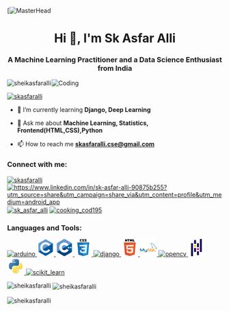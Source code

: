 [![MasterHead](https://camo.githubusercontent.com/4106f1590085e94eb49de744c8ae15e5b4788b9d0fac39a2b33848ea720a6695/68747470733a2f2f69302e77702e636f6d2f6164697479612d6268617474616368617279612e6e65742f77702d636f6e74656e742f75706c6f6164732f323032312f30392f4433535f646179372e6769663f6669743d3736372532433335362673736c3d31)
<h1 align="center">Hi 👋, I'm Sk Asfar Alli</h1>
<h3 align="center">A Machine Learning Practitioner and a Data Science Enthusiast from India</h3>
<img align="right" alt="Coding" width="400" src="https://miro.medium.com/v2/resize:fit:1400/1*LEH5tUEQReWe8Iu-UEV3Pg.gif">

<p align="left"> <img src="https://komarev.com/ghpvc/?username=sheikasfaralli&label=Profile%20views&color=0e75b6&style=flat" alt="sheikasfaralli" /> </p>

<p align="left"> <a href="https://twitter.com/skasfaralli" target="blank"><img src="https://img.shields.io/twitter/follow/skasfaralli?logo=twitter&style=for-the-badge" alt="skasfaralli" /></a> </p>

- 🌱 I’m currently learning **Django, Deep Learning**

- 💬 Ask me about **Machine Learning, Statistics, Frontend(HTML,CSS),Python**

- 📫 How to reach me **skasfaralli.cse@gmail.com**

<h3 align="left">Connect with me:</h3>
<p align="left">
<a href="https://twitter.com/skasfaralli" target="blank"><img align="center" src="https://raw.githubusercontent.com/rahuldkjain/github-profile-readme-generator/master/src/images/icons/Social/twitter.svg" alt="skasfaralli" height="30" width="40" /></a>
<a href="https://linkedin.com/in/https://www.linkedin.com/in/sk-asfar-alli-90875b255?utm_source=share&utm_campaign=share_via&utm_content=profile&utm_medium=android_app" target="blank"><img align="center" src="https://raw.githubusercontent.com/rahuldkjain/github-profile-readme-generator/master/src/images/icons/Social/linked-in-alt.svg" alt="https://www.linkedin.com/in/sk-asfar-alli-90875b255?utm_source=share&utm_campaign=share_via&utm_content=profile&utm_medium=android_app" height="30" width="40" /></a>
<a href="https://instagram.com/sk_asfar_alli" target="blank"><img align="center" src="https://raw.githubusercontent.com/rahuldkjain/github-profile-readme-generator/master/src/images/icons/Social/instagram.svg" alt="sk_asfar_alli" height="30" width="40" /></a>
<a href="https://www.codechef.com/users/cooking_cod195" target="blank"><img align="center" src="https://cdn.jsdelivr.net/npm/simple-icons@3.1.0/icons/codechef.svg" alt="cooking_cod195" height="30" width="40" /></a>
</p>

<h3 align="left">Languages and Tools:</h3>
<p align="left"> <a href="https://www.arduino.cc/" target="_blank" rel="noreferrer"> <img src="https://cdn.worldvectorlogo.com/logos/arduino-1.svg" alt="arduino" width="40" height="40"/> </a> <a href="https://www.cprogramming.com/" target="_blank" rel="noreferrer"> <img src="https://raw.githubusercontent.com/devicons/devicon/master/icons/c/c-original.svg" alt="c" width="40" height="40"/> </a> <a href="https://www.w3schools.com/cpp/" target="_blank" rel="noreferrer"> <img src="https://raw.githubusercontent.com/devicons/devicon/master/icons/cplusplus/cplusplus-original.svg" alt="cplusplus" width="40" height="40"/> </a> <a href="https://www.w3schools.com/css/" target="_blank" rel="noreferrer"> <img src="https://raw.githubusercontent.com/devicons/devicon/master/icons/css3/css3-original-wordmark.svg" alt="css3" width="40" height="40"/> </a> <a href="https://www.djangoproject.com/" target="_blank" rel="noreferrer"> <img src="https://cdn.worldvectorlogo.com/logos/django.svg" alt="django" width="40" height="40"/> </a> <a href="https://www.w3.org/html/" target="_blank" rel="noreferrer"> <img src="https://raw.githubusercontent.com/devicons/devicon/master/icons/html5/html5-original-wordmark.svg" alt="html5" width="40" height="40"/> </a> <a href="https://www.mysql.com/" target="_blank" rel="noreferrer"> <img src="https://raw.githubusercontent.com/devicons/devicon/master/icons/mysql/mysql-original-wordmark.svg" alt="mysql" width="40" height="40"/> </a> <a href="https://opencv.org/" target="_blank" rel="noreferrer"> <img src="https://www.vectorlogo.zone/logos/opencv/opencv-icon.svg" alt="opencv" width="40" height="40"/> </a> <a href="https://pandas.pydata.org/" target="_blank" rel="noreferrer"> <img src="https://raw.githubusercontent.com/devicons/devicon/2ae2a900d2f041da66e950e4d48052658d850630/icons/pandas/pandas-original.svg" alt="pandas" width="40" height="40"/> </a> <a href="https://www.python.org" target="_blank" rel="noreferrer"> <img src="https://raw.githubusercontent.com/devicons/devicon/master/icons/python/python-original.svg" alt="python" width="40" height="40"/> </a> <a href="https://scikit-learn.org/" target="_blank" rel="noreferrer"> <img src="https://upload.wikimedia.org/wikipedia/commons/0/05/Scikit_learn_logo_small.svg" alt="scikit_learn" width="40" height="40"/> </a> </p>

<p><img align="left" src="https://github-readme-stats.vercel.app/api/top-langs?username=sheikasfaralli&show_icons=true&locale=en&layout=compact" alt="sheikasfaralli" /></p>

<p>&nbsp;<img align="center" src="https://github-readme-stats.vercel.app/api?username=sheikasfaralli&show_icons=true&locale=en" alt="sheikasfaralli" /></p>

<p><img align="center" src="https://github-readme-streak-stats.herokuapp.com/?user=sheikasfaralli&" alt="sheikasfaralli" /></p>
